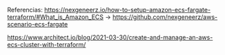 Referencias:
https://nexgeneerz.io/how-to-setup-amazon-ecs-fargate-terraform/#What_is_Amazon_ECS
-> https://github.com/nexgeneerz/aws-scenario-ecs-fargate


https://www.architect.io/blog/2021-03-30/create-and-manage-an-aws-ecs-cluster-with-terraform/
